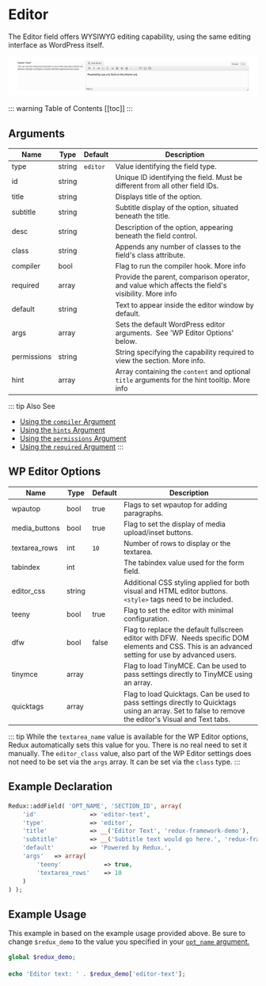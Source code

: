 # Editor

The Editor field offers WYSIWYG editing capability, using the same editing interface as WordPress itself.

<span style="display:block;text-align:center">![](./img/editor.png)</span>

::: warning Table of Contents
[[toc]]
:::

## Arguments
|Name|Type|Default|Description|
|--- |--- |--- |--- |
|type|string|`editor`|Value identifying the field type.|
|id|string||Unique ID identifying the field. Must be different from all other field IDs.|
|title|string||Displays title of the option.|
|subtitle|string||Subtitle display of the option, situated beneath the title.|
|desc|string||Description of the option, appearing beneath the field control.|
|class|string||Appends any number of classes to the field's class attribute.|
|compiler|bool||Flag to run the compiler hook.  More info|
|required|array||Provide the parent, comparison operator, and value which affects the field's visibility.  More info|
|default|string||Text to appear inside the editor window by default.|
|args|array||Sets the default WordPress editor arguments.  See 'WP Editor Options' below.|
|permissions|string||String specifying the capability required to view the section.   More info.|
|hint|array||Array containing the `content` and optional `title` arguments for the hint tooltip. More info|

::: tip Also See
- [Using the `compiler` Argument](../configuration/arguments/compiler.md)
- [Using the `hints` Argument](../configuration/arguments/hints.md)
- [Using the `permissions` Argument](../configuration/arguments/permissions.md)
- [Using the `required` Argument](../configuration/arguments/required.md)
:::

## WP Editor Options
|Name|Type|Default|Description|
|--- |--- |--- |--- |
|wpautop|bool|true|Flags to set wpautop for adding paragraphs.|
|media_buttons|bool|true|Flag to set the display of media upload/inset buttons.|
|textarea_rows|int|`10`|Number of rows to display or the textarea.|
|tabindex|int||The tabindex value used for the form field.|
|editor_css|string||Additional CSS styling applied for both visual and HTML editor buttons. `<style>` tags need to be included.|
|teeny|bool|true|Flag to set the editor with minimal configuration.|
|dfw|bool|false|Flag to replace the default fullscreen editor with DFW.  Needs specific DOM elements and CSS. This is an advanced setting for use by advanced users.|
|tinymce|array||Flag to load TinyMCE. Can be used to pass settings directly to TinyMCE using an array.|
|quicktags|array||Flag to load Quicktags. Can be used to pass settings directly to Quicktags using an array. Set to false to remove the editor's Visual and Text tabs.|


::: tip
 While the `textarea_name` value is available for the WP Editor options, Redux automatically sets this value for you. There is no real need to set it manually. The `editor_class` value, also part of the WP Editor settings does not need to be set via the `args` array. It can be set via the `class` type.
:::

## Example Declaration
```php
Redux::addField( 'OPT_NAME', 'SECTION_ID', array(
    'id'               => 'editor-text',
    'type'             => 'editor',
    'title'            => __('Editor Text', 'redux-framework-demo'), 
    'subtitle'         => __('Subtitle text would go here.', 'redux-framework-demo'),
    'default'          => 'Powered by Redux.',
    'args'   => array(
        'teeny'            => true,
        'textarea_rows'    => 10
    )
) );
```

## Example Usage
This example in based on the example usage provided above. Be sure to change `$redux_demo` to the value you specified in your <a title="opt_name" href="/redux-framework/arguments/opt_name/">`opt_name` argument.</a>

```php
global $redux_demo;

echo 'Editor text: ' . $redux_demo['editor-text'];

```

